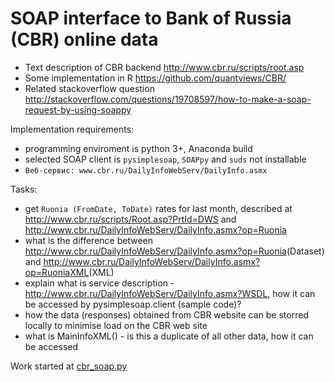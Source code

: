 # SOAP interface to Bank of Russia (CBR) online data

- Text description of CBR backend <http://www.cbr.ru/scripts/root.asp>
- Some implementation in R <https://github.com/quantviews/CBR/>
- Related stackoverflow question <http://stackoverflow.com/questions/19708597/how-to-make-a-soap-request-by-using-soappy>

Implementation requirements:
- programming enviroment is python 3+, Anaconda build
- selected SOAP client is ```pysimplesoap```, ```SOAPpy``` and ```suds``` not installable
- ```Веб-сервис: www.cbr.ru/DailyInfoWebServ/DailyInfo.asmx```

Tasks:
- get ```Ruonia (FromDate, ToDate)``` rates for last month, described at <http://www.cbr.ru/scripts/Root.asp?PrtId=DWS> and 
  <http://www.cbr.ru/DailyInfoWebServ/DailyInfo.asmx?op=Ruonia>
- what is the difference between <http://www.cbr.ru/DailyInfoWebServ/DailyInfo.asmx?op=Ruonia>(Dataset) and 
  <http://www.cbr.ru/DailyInfoWebServ/DailyInfo.asmx?op=RuoniaXML>(XML)
- explain what is service description - <http://www.cbr.ru/DailyInfoWebServ/DailyInfo.asmx?WSDL>, how it can be accessed by 
  pysimplesoap.client (sample code)?
- how the data (responses) obtained from CBR website can be storred locally to minimise load on the CBR web site
- what is MainInfoXML() - is this a duplicate of all other data, how it can be accessed

Work started at [cbr_soap.py](cbr_soap.py)


